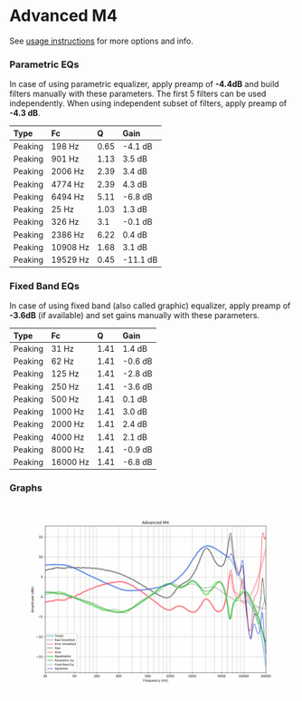# Advanced M4
See [usage instructions](https://github.com/jaakkopasanen/AutoEq#usage) for more options and info.

### Parametric EQs
In case of using parametric equalizer, apply preamp of **-4.4dB** and build filters manually
with these parameters. The first 5 filters can be used independently.
When using independent subset of filters, apply preamp of **-4.3 dB**.

| Type    | Fc       |    Q | Gain     |
|:--------|:---------|:-----|:---------|
| Peaking | 198 Hz   | 0.65 | -4.1 dB  |
| Peaking | 901 Hz   | 1.13 | 3.5 dB   |
| Peaking | 2006 Hz  | 2.39 | 3.4 dB   |
| Peaking | 4774 Hz  | 2.39 | 4.3 dB   |
| Peaking | 6494 Hz  | 5.11 | -6.8 dB  |
| Peaking | 25 Hz    | 1.03 | 1.3 dB   |
| Peaking | 326 Hz   | 3.1  | -0.1 dB  |
| Peaking | 2386 Hz  | 6.22 | 0.4 dB   |
| Peaking | 10908 Hz | 1.68 | 3.1 dB   |
| Peaking | 19529 Hz | 0.45 | -11.1 dB |

### Fixed Band EQs
In case of using fixed band (also called graphic) equalizer, apply preamp of **-3.6dB**
(if available) and set gains manually with these parameters.

| Type    | Fc       |    Q | Gain    |
|:--------|:---------|:-----|:--------|
| Peaking | 31 Hz    | 1.41 | 1.4 dB  |
| Peaking | 62 Hz    | 1.41 | -0.6 dB |
| Peaking | 125 Hz   | 1.41 | -2.8 dB |
| Peaking | 250 Hz   | 1.41 | -3.6 dB |
| Peaking | 500 Hz   | 1.41 | 0.1 dB  |
| Peaking | 1000 Hz  | 1.41 | 3.0 dB  |
| Peaking | 2000 Hz  | 1.41 | 2.4 dB  |
| Peaking | 4000 Hz  | 1.41 | 2.1 dB  |
| Peaking | 8000 Hz  | 1.41 | -0.9 dB |
| Peaking | 16000 Hz | 1.41 | -6.8 dB |

### Graphs
![](./Advanced%20M4.png)